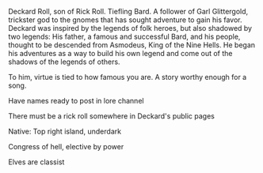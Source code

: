 Deckard Roll, son of Rick Roll. Tiefling Bard. A follower of Garl Glittergold, trickster god to the gnomes that has sought adventure to gain his favor.
Deckard was inspired by the legends of folk heroes, but also shadowed by two legends: His father, a famous and successful Bard, and his people, thought to be descended from Asmodeus, King of the Nine Hells. He began his adventures as a way to build his own legend and come out of the shadows of the legends of others.

To him, virtue is tied to how famous you are.
A story worthy enough for a song.


Have names ready to post in lore channel

There must be a rick roll somewhere in Deckard's public pages



Native: Top right island, underdark

Congress of hell, elective by power

Elves are classist